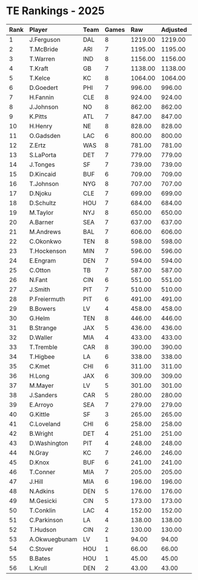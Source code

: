 # TE Rankings - 2025

| Rank | Player        | Team | Games | Raw     | Adjusted | Difficulty | Avg/Game | Typical | Consistency | Trend    |
| :----| :-------------| :----| :-----| :-------| :--------| :----------| :--------| :-------| :-----------| :--------|
| 1    | J.Ferguson    | DAL  | 8     | 1219.00 | 1219.00  | 1.000      | 152.38   | 172.00  | 3/1/4       | +132.2%  |
| 2    | T.McBride     | ARI  | 7     | 1195.00 | 1195.00  | 1.000      | 170.71   | 177.50  | 5/0/2       | +61.5%   |
| 3    | T.Warren      | IND  | 8     | 1156.00 | 1156.00  | 1.000      | 144.50   | 161.00  | 4/2/2       | +56.9%   |
| 4    | T.Kraft       | GB   | 7     | 1138.00 | 1138.00  | 1.000      | 162.57   | 171.50  | 4/1/2       | +134.2%  |
| 5    | T.Kelce       | KC   | 8     | 1064.00 | 1064.00  | 1.000      | 133.00   | 147.00  | 5/1/2       | +80.0%   |
| 6    | D.Goedert     | PHI  | 7     | 996.00  | 996.00   | 1.000      | 142.29   | 139.00  | 4/0/3       | +103.7%  |
| 7    | H.Fannin      | CLE  | 8     | 924.00  | 924.00   | 1.000      | 115.50   | 125.00  | 5/0/3       | +99.0%   |
| 8    | J.Johnson     | NO   | 8     | 862.00  | 862.00   | 1.000      | 107.75   | 113.50  | 3/1/4       | +131.5%  |
| 9    | K.Pitts       | ATL  | 7     | 847.00  | 847.00   | 1.000      | 121.00   | 121.00  | 3/0/4       | +104.8%  |
| 10   | H.Henry       | NE   | 8     | 828.00  | 828.00   | 1.000      | 103.50   | 95.00   | 5/0/3       | +163.2%  |
| 11   | O.Gadsden     | LAC  | 6     | 800.00  | 800.00   | 1.000      | 133.33   | 111.50  | 2/1/3       | +262.4%  |
| 12   | Z.Ertz        | WAS  | 8     | 781.00  | 781.00   | 1.000      | 97.62    | 112.50  | 4/1/3       | +213.2%  |
| 13   | S.LaPorta     | DET  | 7     | 779.00  | 779.00   | 1.000      | 111.29   | 112.50  | 4/0/3       | +140.8%  |
| 14   | J.Tonges      | SF   | 7     | 739.00  | 739.00   | 1.000      | 105.57   | 105.00  | 4/0/3       | +121.4%  |
| 15   | D.Kincaid     | BUF  | 6     | 709.00  | 709.00   | 1.000      | 118.17   | 130.50  | 3/0/3       | +123.7%  |
| 16   | T.Johnson     | NYG  | 8     | 707.00  | 707.00   | 1.000      | 88.38    | 108.00  | 5/1/2       | +250.3%  |
| 17   | D.Njoku       | CLE  | 7     | 699.00  | 699.00   | 1.000      | 99.86    | 102.00  | 4/1/2       | +108.4%  |
| 18   | D.Schultz     | HOU  | 7     | 684.00  | 684.00   | 1.000      | 97.71    | 91.50   | 3/1/3       | +108.4%  |
| 19   | M.Taylor      | NYJ  | 8     | 650.00  | 650.00   | 1.000      | 81.25    | 89.50   | 5/0/3       | +296.2%  |
| 20   | A.Barner      | SEA  | 7     | 637.00  | 637.00   | 1.000      | 91.00    | 72.00   | 3/0/4       | +407.6%  |
| 21   | M.Andrews     | BAL  | 7     | 606.00  | 606.00   | 1.000      | 86.57    | 67.00   | 3/1/3       | +347.4%  |
| 22   | C.Okonkwo     | TEN  | 8     | 598.00  | 598.00   | 1.000      | 74.75    | 83.50   | 3/1/4       | +158.1%  |
| 23   | T.Hockenson   | MIN  | 7     | 596.00  | 596.00   | 1.000      | 85.14    | 84.50   | 3/1/3       | +166.2%  |
| 24   | E.Engram      | DEN  | 7     | 594.00  | 594.00   | 1.000      | 84.86    | 83.50   | 2/2/3       | +98.3%   |
| 25   | C.Otton       | TB   | 7     | 587.00  | 587.00   | 1.000      | 83.86    | 86.50   | 3/1/3       | +207.8%  |
| 26   | N.Fant        | CIN  | 6     | 551.00  | 551.00   | 1.000      | 91.83    | 97.00   | 4/0/2       | +63.6%   |
| 27   | J.Smith       | PIT  | 7     | 510.00  | 510.00   | 1.000      | 72.86    | 81.00   | 5/0/2       | +121.5%  |
| 28   | P.Freiermuth  | PIT  | 6     | 491.00  | 491.00   | 1.000      | 81.83    | 45.00   | 2/0/4       | +322.3%  |
| 29   | B.Bowers      | LV   | 4     | 458.00  | 458.00   | 1.000      | 114.50   | 134.50  | 3/0/1       | INACTIVE |
| 30   | G.Helm        | TEN  | 8     | 446.00  | 446.00   | 1.000      | 55.75    | 57.00   | 4/0/4       | +159.7%  |
| 31   | B.Strange     | JAX  | 5     | 436.00  | 436.00   | 1.000      | 87.20    | 85.00   | 2/0/3       | INACTIVE |
| 32   | D.Waller      | MIA  | 4     | 433.00  | 433.00   | 1.000      | 108.25   | 135.00  | 2/0/2       | N/A      |
| 33   | T.Tremble     | CAR  | 8     | 390.00  | 390.00   | 1.000      | 48.75    | 49.00   | 5/0/3       | +450.0%  |
| 34   | T.Higbee      | LA   | 6     | 338.00  | 338.00   | 1.000      | 56.33    | 43.50   | 2/0/4       | +345.2%  |
| 35   | C.Kmet        | CHI  | 6     | 311.00  | 311.00   | 1.000      | 51.83    | 49.00   | 2/2/2       | +138.0%  |
| 36   | H.Long        | JAX  | 6     | 309.00  | 309.00   | 1.000      | 51.50    | 52.00   | 4/0/2       | +135.9%  |
| 37   | M.Mayer       | LV   | 5     | 301.00  | 301.00   | 1.000      | 60.20    | 53.00   | 3/0/2       | N/A      |
| 38   | J.Sanders     | CAR  | 5     | 280.00  | 280.00   | 1.000      | 56.00    | 42.50   | 2/0/3       | N/A      |
| 39   | E.Arroyo      | SEA  | 7     | 279.00  | 279.00   | 1.000      | 39.86    | 45.00   | 4/0/3       | +335.4%  |
| 40   | G.Kittle      | SF   | 3     | 265.00  | 265.00   | 1.000      | 88.33    | 88.33   | 1/0/2       | N/A      |
| 41   | C.Loveland    | CHI  | 6     | 258.00  | 258.00   | 1.000      | 43.00    | 47.00   | 3/1/2       | +153.4%  |
| 42   | B.Wright      | DET  | 4     | 251.00  | 251.00   | 1.000      | 62.75    | 83.50   | 2/1/1       | N/A      |
| 43   | D.Washington  | PIT  | 4     | 248.00  | 248.00   | 1.000      | 62.00    | 77.00   | 2/0/2       | N/A      |
| 44   | N.Gray        | KC   | 7     | 246.00  | 246.00   | 1.000      | 35.14    | 32.50   | 3/0/4       | +194.0%  |
| 45   | D.Knox        | BUF  | 6     | 241.00  | 241.00   | 1.000      | 40.17    | 38.00   | 2/1/3       | +165.2%  |
| 46   | T.Conner      | MIA  | 7     | 205.00  | 205.00   | 1.000      | 29.29    | 32.00   | 4/0/3       | +159.2%  |
| 47   | J.Hill        | MIA  | 6     | 196.00  | 196.00   | 1.000      | 32.67    | 39.50   | 4/0/2       | +453.3%  |
| 48   | N.Adkins      | DEN  | 5     | 176.00  | 176.00   | 1.000      | 35.20    | 24.00   | 2/0/3       | N/A      |
| 49   | M.Gesicki     | CIN  | 5     | 173.00  | 173.00   | 1.000      | 34.60    | 34.50   | 3/0/2       | INACTIVE |
| 50   | T.Conklin     | LAC  | 4     | 152.00  | 152.00   | 1.000      | 38.00    | 45.50   | 2/0/2       | INACTIVE |
| 51   | C.Parkinson   | LA   | 4     | 138.00  | 138.00   | 1.000      | 34.50    | 48.00   | 3/0/1       | N/A      |
| 52   | T.Hudson      | CIN  | 2     | 130.00  | 130.00   | 1.000      | 65.00    | 65.00   | 1/0/1       | N/A      |
| 53   | A.Okwuegbunam | LV   | 1     | 94.00   | 94.00    | 1.000      | 94.00    | 94.00   | 0/1/0       | INACTIVE |
| 54   | C.Stover      | HOU  | 1     | 66.00   | 66.00    | 1.000      | 66.00    | 66.00   | 0/1/0       | INACTIVE |
| 55   | B.Bates       | HOU  | 1     | 45.00   | 45.00    | 1.000      | 45.00    | 45.00   | 0/1/0       | INACTIVE |
| 56   | L.Krull       | DEN  | 2     | 43.00   | 43.00    | 1.000      | 21.50    | 21.50   | 1/0/1       | INACTIVE |

